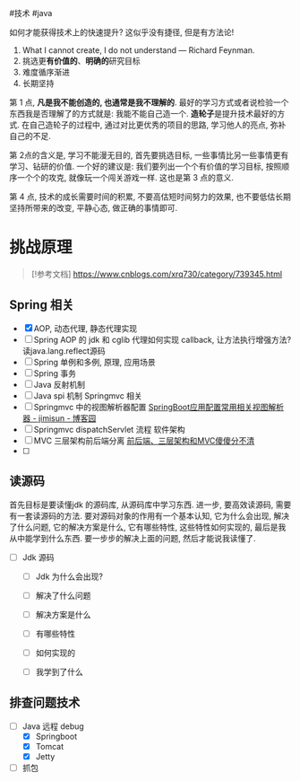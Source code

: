 #技术 #java 

如何才能获得技术上的快速提升?
这似乎没有捷径, 但是有方法论!
1. What I cannot create, I do not understand — Richard Feynman.
2. 挑选更**有价值的**、**明确的**研究目标
3. 难度循序渐进
4. 长期坚持

第 1 点, **凡是我不能创造的, 也通常是我不理解的**. 最好的学习方式或者说检验一个东西我是否理解了的方式就是: 我能不能自己造一个. **造轮子**是提升技术最好的方式. 在自己造轮子的过程中, 通过对比更优秀的项目的思路, 学习他人的亮点, 弥补自己的不足.

第 2点的含义是, 学习不能漫无目的, 首先要挑选目标, 一些事情比另一些事情更有学习、钻研的价值.
一个好的建议是: 我们要列出一个个有价值的学习目标, 按照顺序一个个的攻克, 就像玩一个闯关游戏一样. 这也是第 3 点的意义.

第 4 点, 技术的成长需要时间的积累, 不要高估短时间努力的效果, 也不要低估长期坚持所带来的改变, 平静心态, 做正确的事情即可.


# 挑战原理

> [!参考文档]
> https://www.cnblogs.com/xrq730/category/739345.html
> 

## Spring 相关
- [x] AOP, 动态代理, 静态代理实现
- [ ] Spring AOP 的 jdk 和 cglib 代理如何实现 callback, 让方法执行增强方法? 读java.lang.reflect源码
- [ ] Spring 单例和多例, 原理, 应用场景
- [ ] Spring 事务
- [ ] Java 反射机制
- [ ] Java spi 机制
Springmvc 相关
- [ ] Springmvc 中的视图解析器配置 [SpringBoot应用配置常用相关视图解析器 - jimisun - 博客园](https://www.cnblogs.com/jimisun/p/10092137.html)
- [ ] Springmvc dispatchServlet 流程
软件架构
- [ ] MVC 三层架构前后端分离  [前后端、三层架构和MVC傻傻分不清](https://blog.csdn.net/luohaitao/article/details/136460212)
- [ ] 

## 读源码
首先目标是要读懂jdk 的源码库, 从源码库中学习东西.
进一步, 要高效读源码, 需要有一套读源码的方法.
要对源码对象的作用有一个基本认知, 它为什么会出现, 解决了什么问题, 它的解决方案是什么, 它有哪些特性, 这些特性如何实现的, 最后是我从中能学到什么东西.
要一步步的解决上面的问题, 然后才能说我读懂了.
- [ ] Jdk 源码
	- [ ] Jdk 为什么会出现?
	- [ ] 解决了什么问题
	- [ ] 解决方案是什么
	- [ ] 有哪些特性
	- [ ] 如何实现的
	- [ ] 我学到了什么


## 排查问题技术

- [ ] Java 远程 debug
	- [x] Springboot
	- [x] Tomcat
	- [x] Jetty
- [ ] 抓包